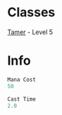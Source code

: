 <!-- TITLE: Animal Companion -->
<!-- SUBTITLE: Summons a tamed animal to aid you in battle -->


# Classes
[Tamer](tamer) - Level 5

# Info
```perl 
Mana Cost 
50

Cast Time
2.0
```